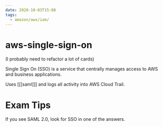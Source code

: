 ```yaml
---
date: 2020-10-03T15:08
tags:
  - amazon/aws/iam/
---
```


# aws-single-sign-on

(I probably need to refactor a lot of cards)

Single Sign On (SSO) is a service that centrally manages
access to AWS and business applications.

Uses [[[saml]]] and logs all activity into AWS Cloud Trail. 

# Exam Tips

If you see SAML 2.0, look for SSO in one of the answers.

